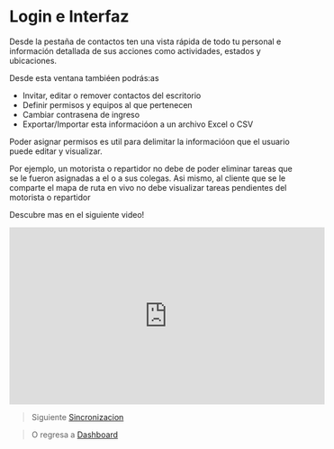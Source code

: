 # Login e Interfaz

Desde la pestaña de contactos ten una vista rápida de todo tu personal e información detallada de sus acciones como actividades, estados y ubicaciones. 

Desde esta ventana tambiéen podrás:as

- Invitar, editar o remover contactos del escritorio 
- Definir permisos y equipos al que pertenecen 
- Cambiar contrasena de ingreso
- Exportar/Importar esta informacióon a un archivo Excel o CSV

Poder asignar permisos es util para delimitar la informacióon que el usuario puede editar y visualizar. 

Por ejemplo, un motorista o repartidor no debe de poder eliminar tareas que se le fueron asignadas a el o a sus colegas. Asi mismo, al cliente que se le comparte el mapa de ruta en vivo no debe visualizar tareas pendientes del motorista o repartidor

Descubre mas en el siguiente video! 
<iframe width="560" height="315" src="https://www.youtube.com/embed/ejHbzX6i5tQ" frameborder="0" allow="accelerometer; autoplay; encrypted-media; gyroscope; picture-in-picture" allowfullscreen></iframe>

> Siguiente [Sincronizacion](/v1/app_movil/sync.html)

> O regresa a [Dashboard](/v1/web-app/basico/dashboard.html)
<!--stackedit_data:
eyJoaXN0b3J5IjpbMTYwNjkxNjM4Myw3MzA5OTgxMTZdfQ==
-->